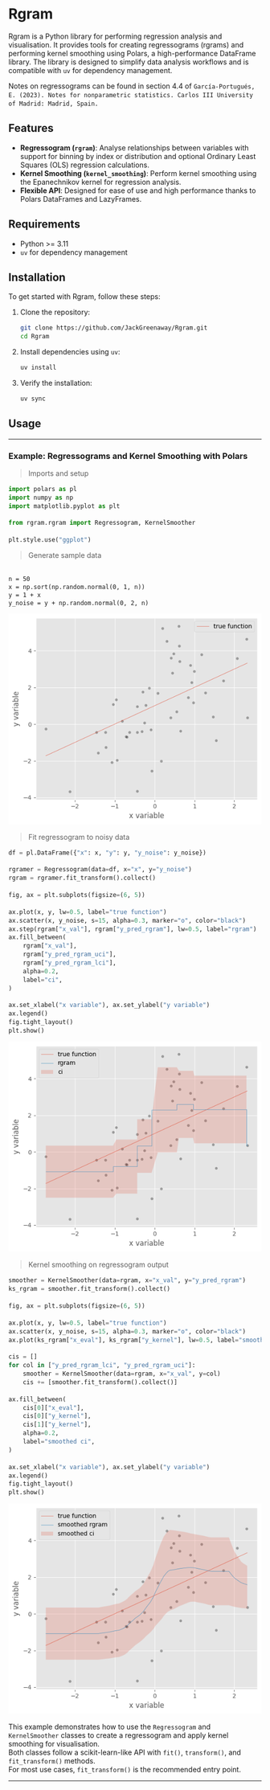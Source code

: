 # Rgram

Rgram is a Python library for performing regression analysis and visualisation. It provides tools for creating regressograms (rgrams) and performing kernel smoothing using Polars, a high-performance DataFrame library. The library is designed to simplify data analysis workflows and is compatible with `uv` for dependency management.

Notes on regressograms can be found in section 4.4 of `García-Portugués, E. (2023). Notes for nonparametric statistics. Carlos III University of Madrid: Madrid, Spain.`

## Features

- **Regressogram (`rgram`)**: Analyse relationships between variables with support for binning by index or distribution and optional Ordinary Least Squares (OLS) regression calculations.
- **Kernel Smoothing (`kernel_smoothing`)**: Perform kernel smoothing using the Epanechnikov kernel for regression analysis.
- **Flexible API**: Designed for ease of use and high performance thanks to Polars DataFrames and LazyFrames.

## Requirements

- Python >= 3.11
- `uv` for dependency management

## Installation

To get started with Rgram, follow these steps:

1. Clone the repository:
   ```bash
   git clone https://github.com/JackGreenaway/Rgram.git
   cd Rgram
   ```

2. Install dependencies using `uv`:
   ```bash
   uv install
   ```

3. Verify the installation:
   ```bash
   uv sync
   ```

## Usage

---

### Example: Regressograms and Kernel Smoothing with Polars

> Imports and setup
```python
import polars as pl
import numpy as np
import matplotlib.pyplot as plt

from rgram.rgram import Regressogram, KernelSmoother

plt.style.use("ggplot")
```

> Generate sample data
```

n = 50
x = np.sort(np.random.normal(0, 1, n))
y = 1 + x
y_noise = y + np.random.normal(0, 2, n)
```

<div align="center">
  <img src="examples/base_function.png" alt="base function">
</div>

> Fit regressogram to noisy data
```python
df = pl.DataFrame({"x": x, "y": y, "y_noise": y_noise})

rgramer = Regressogram(data=df, x="x", y="y_noise")
rgram = rgramer.fit_transform().collect()

fig, ax = plt.subplots(figsize=(6, 5))

ax.plot(x, y, lw=0.5, label="true function")
ax.scatter(x, y_noise, s=15, alpha=0.3, marker="o", color="black")
ax.step(rgram["x_val"], rgram["y_pred_rgram"], lw=0.5, label="rgram")
ax.fill_between(
    rgram["x_val"],
    rgram["y_pred_rgram_uci"],
    rgram["y_pred_rgram_lci"],
    alpha=0.2,
    label="ci",
)

ax.set_xlabel("x variable"), ax.set_ylabel("y variable")
ax.legend()
fig.tight_layout()
plt.show()
```
<div align="center">
  <img src="examples/rgram.png" alt="rgram">
</div>

> Kernel smoothing on regressogram output
```python
smoother = KernelSmoother(data=rgram, x="x_val", y="y_pred_rgram")
ks_rgram = smoother.fit_transform().collect()

fig, ax = plt.subplots(figsize=(6, 5))

ax.plot(x, y, lw=0.5, label="true function")
ax.scatter(x, y_noise, s=15, alpha=0.3, marker="o", color="black")
ax.plot(ks_rgram["x_eval"], ks_rgram["y_kernel"], lw=0.5, label="smoothed rgram")

cis = []
for col in ["y_pred_rgram_lci", "y_pred_rgram_uci"]:
    smoother = KernelSmoother(data=rgram, x="x_val", y=col)
    cis += [smoother.fit_transform().collect()]

ax.fill_between(
    cis[0]["x_eval"],
    cis[0]["y_kernel"],
    cis[1]["y_kernel"],
    alpha=0.2,
    label="smoothed ci",
)

ax.set_xlabel("x variable"), ax.set_ylabel("y variable")
ax.legend()
fig.tight_layout()
plt.show()
```

<div align="center">
  <img src="examples/smoothed_rgram.png" alt="smoothed rgram">
</div>

This example demonstrates how to use the `Regressogram` and `KernelSmoother` classes to create a regressogram and apply kernel smoothing for visualisation.  
Both classes follow a scikit-learn-like API with `fit()`, `transform()`, and `fit_transform()` methods.  
For most use cases, `fit_transform()` is the recommended entry point.

---

